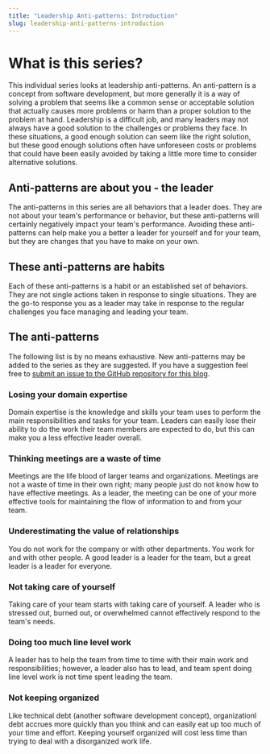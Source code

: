 ```yaml
---
title: "Leadership Anti-patterns: Introduction"
slug: leadership-anti-patterns-introduction
---
```

# What is this series?
This individual series looks at leadership anti-patterns. An anti-pattern is a concept from software development, but more generally it is a way of solving a problem that seems like a common sense or acceptable solution that actually causes more problems or harm than a proper solution to the problem at hand. Leadership is a difficult job, and many leaders may not always have a good solution to the challenges or problems they face. In these situations, a good enough solution can seem like the right solution, but these good enough solutions often have unforeseen costs or problems that could have been easily avoided by taking a little more time to consider alternative solutions.

## Anti-patterns are about you - the leader
The anti-patterns in this series are all behaviors that a leader does. They are not about your team's performance or behavior, but these anti-patterns will certainly negatively impact your team's performance. Avoiding these anti-patterns can help make you a better a leader for yourself and for your team, but they are changes that you have to make on your own.

## These anti-patterns are habits
Each of these anti-patterns is a habit or an established set of behaviors. They are not single actions taken in response to single situations. They are the go-to response you as a leader may take in response to the regular challenges you face managing and leading your team. 

## The anti-patterns
The following list is by no means exhaustive. New anti-patterns may be added to the series as they are suggested. If you have a suggestion feel free to [submit an issue to the GitHub repository for this blog](https://github.com/jadonn/blog/issues).

### Losing your domain expertise
Domain expertise is the knowledge and skills your team uses to perform the main responsibilities and tasks for your team. Leaders can easily lose their ability to do the work their team members are expected to do, but this can make you a less effective leader overall.

### Thinking meetings are a waste of time
Meetings are the life blood of larger teams and organizations. Meetings are not a waste of time in their own right; many people just do not know how to have effective meetings. As a leader, the meeting can be one of your more effective tools for maintaining the flow of information to and from your team.

### Underestimating the value of relationships
You do not work for the company or with other departments. You work for and with other people. A good leader is a leader for the team, but a great leader is a leader for everyone.

### Not taking care of yourself
Taking care of your team starts with taking care of yourself. A leader who is stressed out, burned out, or overwhelmed cannot effectively respond to the team's needs.

### Doing too much line level work
A leader has to help the team from time to time with their main work and responsibilities; however, a leader also has to lead, and team spent doing line level work is not time spent leading the team.

### Not keeping organized
Like technical debt (another software development concept), organizationl debt accrues more quickly than you think and can easily eat up too much of your time and effort. Keeping yourself organized will cost less time than trying to deal with a disorganized work life.